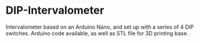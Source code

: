 # DIP-Intervalometer
Intervalometer based on an Arduino Nano, and set up with a series of 4 DIP switches.
Arduino code available, as well as STL file for 3D printing base.

